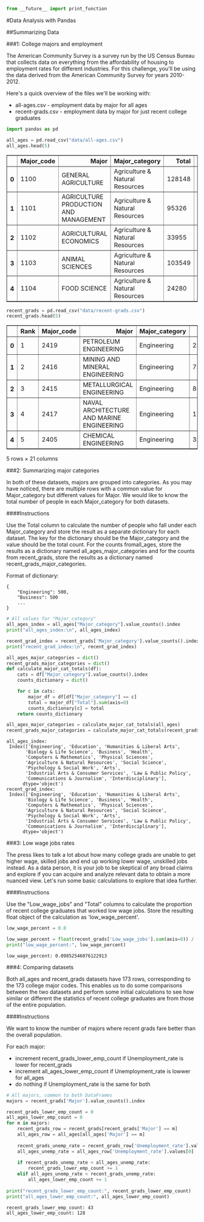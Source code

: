 

```python
from __future__ import print_function
```

#Data Analysis with Pandas

##Summarizing Data

###1: College majors and employment

The American Community Survey is a survey run by the US Census Bureau that collects data on everything from the affordability of housing to employment rates for different industries. For this challenge, you'll be using the data derived from the American Community Survey for years 2010-2012.

Here's a quick overview of the files we'll be working with:

- all-ages.csv - employment data by major for all ages
- recent-grads.csv - employment data by major for just recent college graduates


```python
import pandas as pd

all_ages = pd.read_csv("data/all-ages.csv")
all_ages.head(5)
```




<div>
<table border="1" class="dataframe">
  <thead>
    <tr style="text-align: right;">
      <th></th>
      <th>Major_code</th>
      <th>Major</th>
      <th>Major_category</th>
      <th>Total</th>
      <th>Employed</th>
      <th>Employed_full_time_year_round</th>
      <th>Unemployed</th>
      <th>Unemployment_rate</th>
      <th>Median</th>
      <th>P25th</th>
      <th>P75th</th>
    </tr>
  </thead>
  <tbody>
    <tr>
      <th>0</th>
      <td>1100</td>
      <td>GENERAL AGRICULTURE</td>
      <td>Agriculture &amp; Natural Resources</td>
      <td>128148</td>
      <td>90245</td>
      <td>74078</td>
      <td>2423</td>
      <td>0.026147</td>
      <td>50000</td>
      <td>34000</td>
      <td>80000</td>
    </tr>
    <tr>
      <th>1</th>
      <td>1101</td>
      <td>AGRICULTURE PRODUCTION AND MANAGEMENT</td>
      <td>Agriculture &amp; Natural Resources</td>
      <td>95326</td>
      <td>76865</td>
      <td>64240</td>
      <td>2266</td>
      <td>0.028636</td>
      <td>54000</td>
      <td>36000</td>
      <td>80000</td>
    </tr>
    <tr>
      <th>2</th>
      <td>1102</td>
      <td>AGRICULTURAL ECONOMICS</td>
      <td>Agriculture &amp; Natural Resources</td>
      <td>33955</td>
      <td>26321</td>
      <td>22810</td>
      <td>821</td>
      <td>0.030248</td>
      <td>63000</td>
      <td>40000</td>
      <td>98000</td>
    </tr>
    <tr>
      <th>3</th>
      <td>1103</td>
      <td>ANIMAL SCIENCES</td>
      <td>Agriculture &amp; Natural Resources</td>
      <td>103549</td>
      <td>81177</td>
      <td>64937</td>
      <td>3619</td>
      <td>0.042679</td>
      <td>46000</td>
      <td>30000</td>
      <td>72000</td>
    </tr>
    <tr>
      <th>4</th>
      <td>1104</td>
      <td>FOOD SCIENCE</td>
      <td>Agriculture &amp; Natural Resources</td>
      <td>24280</td>
      <td>17281</td>
      <td>12722</td>
      <td>894</td>
      <td>0.049188</td>
      <td>62000</td>
      <td>38500</td>
      <td>90000</td>
    </tr>
  </tbody>
</table>
</div>




```python
recent_grads = pd.read_csv("data/recent-grads.csv")
recent_grads.head(5)
```




<div>
<table border="1" class="dataframe">
  <thead>
    <tr style="text-align: right;">
      <th></th>
      <th>Rank</th>
      <th>Major_code</th>
      <th>Major</th>
      <th>Major_category</th>
      <th>Total</th>
      <th>Sample_size</th>
      <th>Men</th>
      <th>Women</th>
      <th>ShareWomen</th>
      <th>Employed</th>
      <th>...</th>
      <th>Part_time</th>
      <th>Full_time_year_round</th>
      <th>Unemployed</th>
      <th>Unemployment_rate</th>
      <th>Median</th>
      <th>P25th</th>
      <th>P75th</th>
      <th>College_jobs</th>
      <th>Non_college_jobs</th>
      <th>Low_wage_jobs</th>
    </tr>
  </thead>
  <tbody>
    <tr>
      <th>0</th>
      <td>1</td>
      <td>2419</td>
      <td>PETROLEUM ENGINEERING</td>
      <td>Engineering</td>
      <td>2339</td>
      <td>36</td>
      <td>2057</td>
      <td>282</td>
      <td>0.120564</td>
      <td>1976</td>
      <td>...</td>
      <td>270</td>
      <td>1207</td>
      <td>37</td>
      <td>0.018381</td>
      <td>110000</td>
      <td>95000</td>
      <td>125000</td>
      <td>1534</td>
      <td>364</td>
      <td>193</td>
    </tr>
    <tr>
      <th>1</th>
      <td>2</td>
      <td>2416</td>
      <td>MINING AND MINERAL ENGINEERING</td>
      <td>Engineering</td>
      <td>756</td>
      <td>7</td>
      <td>679</td>
      <td>77</td>
      <td>0.101852</td>
      <td>640</td>
      <td>...</td>
      <td>170</td>
      <td>388</td>
      <td>85</td>
      <td>0.117241</td>
      <td>75000</td>
      <td>55000</td>
      <td>90000</td>
      <td>350</td>
      <td>257</td>
      <td>50</td>
    </tr>
    <tr>
      <th>2</th>
      <td>3</td>
      <td>2415</td>
      <td>METALLURGICAL ENGINEERING</td>
      <td>Engineering</td>
      <td>856</td>
      <td>3</td>
      <td>725</td>
      <td>131</td>
      <td>0.153037</td>
      <td>648</td>
      <td>...</td>
      <td>133</td>
      <td>340</td>
      <td>16</td>
      <td>0.024096</td>
      <td>73000</td>
      <td>50000</td>
      <td>105000</td>
      <td>456</td>
      <td>176</td>
      <td>0</td>
    </tr>
    <tr>
      <th>3</th>
      <td>4</td>
      <td>2417</td>
      <td>NAVAL ARCHITECTURE AND MARINE ENGINEERING</td>
      <td>Engineering</td>
      <td>1258</td>
      <td>16</td>
      <td>1123</td>
      <td>135</td>
      <td>0.107313</td>
      <td>758</td>
      <td>...</td>
      <td>150</td>
      <td>692</td>
      <td>40</td>
      <td>0.050125</td>
      <td>70000</td>
      <td>43000</td>
      <td>80000</td>
      <td>529</td>
      <td>102</td>
      <td>0</td>
    </tr>
    <tr>
      <th>4</th>
      <td>5</td>
      <td>2405</td>
      <td>CHEMICAL ENGINEERING</td>
      <td>Engineering</td>
      <td>32260</td>
      <td>289</td>
      <td>21239</td>
      <td>11021</td>
      <td>0.341631</td>
      <td>25694</td>
      <td>...</td>
      <td>5180</td>
      <td>16697</td>
      <td>1672</td>
      <td>0.061098</td>
      <td>65000</td>
      <td>50000</td>
      <td>75000</td>
      <td>18314</td>
      <td>4440</td>
      <td>972</td>
    </tr>
  </tbody>
</table>
<p>5 rows × 21 columns</p>
</div>



###2: Summarizing major categories

In both of these datasets, majors are grouped into categories. As you may have noticed, there are multiple rows with a common value for Major_category but different values for Major. We would like to know the total number of people in each Major_category for both datasets.

####Instructions

Use the Total column to calculate the number of people who fall under each Major_category and store the result as a separate dictionary for each dataset. The key for the dictionary should be the Major_category and the value should be the total count. For the counts fromall_ages, store the results as a dictionary named all_ages_major_categories and for the counts from recent_grads, store the results as a dictionary named recent_grads_major_categories.

Format of dictionary:

    { 
        "Engineering": 500,
        "Business": 500
        ...
    }


```python
# All values for "Major_category"
all_ages_index = all_ages["Major_category"].value_counts().index
print("all_ages_index:\n", all_ages_index)

recent_grad_index = recent_grads['Major_category'].value_counts().index
print("recent_grad_index:\n", recent_grad_index)

all_ages_major_categories = dict()
recent_grads_major_categories = dict()
def calculate_major_cat_totals(df):
    cats = df["Major_category"].value_counts().index
    counts_dictionary = dict()

    for c in cats:
        major_df = df[df["Major_category"] == c]
        total = major_df["Total"].sum(axis=0)
        counts_dictionary[c] = total
    return counts_dictionary

all_ages_major_categories = calculate_major_cat_totals(all_ages)
recent_grads_major_categories = calculate_major_cat_totals(recent_grads)
```

    all_ages_index:
     Index(['Engineering', 'Education', 'Humanities & Liberal Arts',
           'Biology & Life Science', 'Business', 'Health',
           'Computers & Mathematics', 'Physical Sciences',
           'Agriculture & Natural Resources', 'Social Science',
           'Psychology & Social Work', 'Arts',
           'Industrial Arts & Consumer Services', 'Law & Public Policy',
           'Communications & Journalism', 'Interdisciplinary'],
          dtype='object')
    recent_grad_index:
     Index(['Engineering', 'Education', 'Humanities & Liberal Arts',
           'Biology & Life Science', 'Business', 'Health',
           'Computers & Mathematics', 'Physical Sciences',
           'Agriculture & Natural Resources', 'Social Science',
           'Psychology & Social Work', 'Arts',
           'Industrial Arts & Consumer Services', 'Law & Public Policy',
           'Communications & Journalism', 'Interdisciplinary'],
          dtype='object')
    

###3: Low wage jobs rates

The press likes to talk a lot about how many college grads are unable to get higher wage, skilled jobs and end up working lower wage, unskilled jobs instead. As a data person, it is your job to be skeptical of any broad claims and explore if you can acquire and analyze relevant data to obtain a more nuanced view. Let's run some basic calculations to explore that idea further.

####Instructions

Use the "Low_wage_jobs" and "Total" columns to calculate the proportion of recent college graduates that worked low wage jobs. Store the resulting float object of the calculation as 'low_wage_percent'.


```python
low_wage_percent = 0.0

low_wage_percent = float(recent_grads['Low_wage_jobs'].sum(axis=0)) / (recent_grads['Total'].sum(axis=0))
print("low_wage_percent:", low_wage_percent)
```

    low_wage_percent: 0.09852546076122913
    

###4: Comparing datasets

Both all_ages and recent_grads datasets have 173 rows, corresponding to the 173 college major codes. This enables us to do some comparisons between the two datasets and perform some initial calculations to see how similar or different the statistics of recent college graduates are from those of the entire population.

####Instructions

We want to know the number of majors where recent grads fare better than the overall population.

For each major:

- increment recent_grads_lower_emp_count if Unemployment_rate is lower for recent_grads
- increment all_ages_lower_emp_count if Unemployment_rate is lowwer for all_ages
- do nothing if Unemployment_rate is the same for both


```python
# All majors, common to both DataFrames
majors = recent_grads['Major'].value_counts().index

recent_grads_lower_emp_count = 0
all_ages_lower_emp_count = 0
for m in majors:
    recent_grads_row = recent_grads[recent_grads['Major'] == m]
    all_ages_row = all_ages[all_ages['Major'] == m]
    
    recent_grads_unemp_rate = recent_grads_row['Unemployment_rate'].values[0]
    all_ages_unemp_rate = all_ages_row['Unemployment_rate'].values[0]
    
    if recent_grads_unemp_rate < all_ages_unemp_rate:
        recent_grads_lower_emp_count += 1
    elif all_ages_unemp_rate < recent_grads_unemp_rate:
        all_ages_lower_emp_count += 1
        
print("recent_grads_lower_emp_count:", recent_grads_lower_emp_count)
print("all_ages_lower_emp_count:", all_ages_lower_emp_count)
```

    recent_grads_lower_emp_count: 43
    all_ages_lower_emp_count: 128
    
